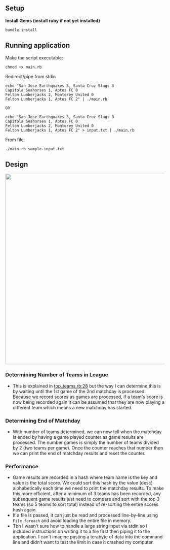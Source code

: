 ## Setup

**Install Gems (install ruby if not yet installed)**

```
bundle install
```

## Running application

Make the script executable:
```
chmod +x main.rb
```

Redirect/pipe from stdin
```
echo "San Jose Earthquakes 3, Santa Cruz Slugs 3
Capitola Seahorses 1, Aptos FC 0
Felton Lumberjacks 2, Monterey United 0
Felton Lumberjacks 1, Aptos FC 2" | ./main.rb

OR

echo "San Jose Earthquakes 3, Santa Cruz Slugs 3
Capitola Seahorses 1, Aptos FC 0
Felton Lumberjacks 2, Monterey United 0
Felton Lumberjacks 1, Aptos FC 2" > input.txt | ./main.rb
```

From file:
```
./main.rb sample-input.txt
```

## Design

<img src="https://user-images.githubusercontent.com/9098711/215679918-0e2ccc46-7c66-4d9e-b59e-9e9e2646be62.png" width=600 />

### Determining Number of Teams in League
- This is explained in [top_teams.rb:28](https://github.com/andrewdang17/jane-tech-soccer-challenge/blob/master/top_teams.rb#L28) but the way I can determine this is by waiting until the 1st game of the 2nd matchday is processed. Because we record scores as games are processed, if a team's score is now being recorded again it can be assumed that they are now playing a different team which means a new matchday has started.

### Determining End of Matchday
- With number of teams determined, we can now tell when the matchday is ended by having a game played counter as game results are processed. The number games is simply the number of teams divided by 2 (two teams per game). Once the counter reaches that number then we can print the end of matchday results and reset the counter.

### Performance

- Game results are recorded in a hash where team name is the key and value is the total score. We could sort this hash by the value (desc) alphabetically each time we need to print the matchday results. To make this more efficient, after a minimum of 3 teams has been recorded, any subsequent game results just need to compare and sort with the top 3 teams (so 5 teams to sort total) instead of re-sorting the entire scores hash again.
- If a file is passed, it can just be read and processed line-by-line using `File.foreach` and avoid loading the entire file in memory.
- Tbh I wasn't sure how to handle a large string input via stdin so I included instructions on writing it to a file first then piping it to the application. I can't imagine pasting a terabyte of data into the command line and didn't want to test the limit in case it crashed my computer.
